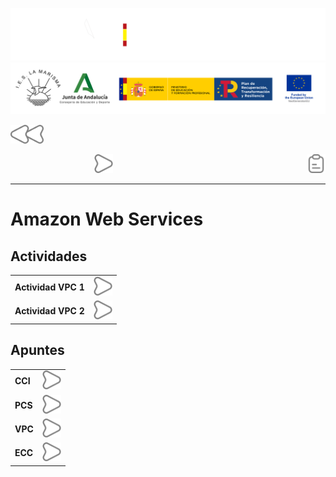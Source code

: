 ![](/.resGen/_bannerD.png#gh-dark-mode-only)
![](/.resGen/_bannerL.png#gh-light-mode-only)

<a href="/Tema2/readme.md"><img src="/.resGen/_back.svg" width="52.5"></a>

&emsp;&emsp;
&emsp;&emsp;&emsp;&emsp;&emsp;&emsp;&emsp;
<a href="2.md"><img src="/.resGen/_arrow.svg" width="30"></a>
<a href="1.1.md"><img src="/.resGen/_notes.svg" width="30" align="right"></a>

---

# Amazon Web Services

## Actividades

|||
| --- | --- |
| **Actividad VPC 1** | [<img src="/.resGen/_arrow.svg" width="30">](1.md) |
| **Actividad VPC 2** | [<img src="/.resGen/_arrow.svg" width="30">](2.md) |

## Apuntes

|||
| --- | --- |
| **CCI** | [<img src="/.resGen/_arrow.svg" width="30">](1.1.md) |
| **PCS** | [<img src="/.resGen/_arrow.svg" width="30">](1.2.md) |
| **VPC** | [<img src="/.resGen/_arrow.svg" width="30">](1.3.md) |
| **ECC** | [<img src="/.resGen/_arrow.svg" width="30">](1.4.md) |
